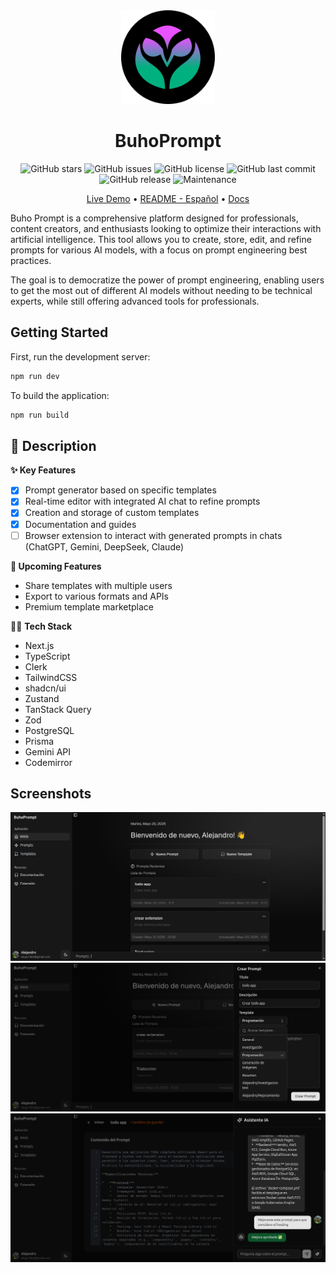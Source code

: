 <div align="center">

<img alt="BuhoPrompt" src="./public/buhoprompt-logo-dark.svg" width="150" />
<h1>BuhoPrompt</h1>

</div>

<div align="center">

<!--[GitHub forks](https://img.shields.io/github/forks/slydragonn/buhoprompt-app?style=social)-->

![GitHub stars](https://img.shields.io/github/stars/slydragonn/buhoprompt-app?style=social)
![GitHub issues](https://img.shields.io/github/issues/slydragonn/buhoprompt-app)
![GitHub license](https://img.shields.io/github/license/slydragonn/buhoprompt-app)
![GitHub last commit](https://img.shields.io/github/last-commit/slydragonn/buhoprompt-app)
![GitHub release](https://img.shields.io/github/v/release/slydragonn/buhoprompt-app)
![Maintenance](https://img.shields.io/badge/Maintained-Actively-green)

</div>

<div align="center">

[Live Demo](https://buhoprompt-app.vercel.app) •
[README - Español](README.md) •
[Docs](#)

</div>

Buho Prompt is a comprehensive platform designed for professionals, content creators, and enthusiasts looking to optimize their interactions with artificial intelligence. This tool allows you to create, store, edit, and refine prompts for various AI models, with a focus on prompt engineering best practices.

The goal is to democratize the power of prompt engineering, enabling users to get the most out of different AI models without needing to be technical experts, while still offering advanced tools for professionals.

## Getting Started

First, run the development server:

```bash
npm run dev
```

To build the application:

```bash
npm run build
```

## 📝 Description

**✨ Key Features**

- [x] Prompt generator based on specific templates
- [x] Real-time editor with integrated AI chat to refine prompts
- [x] Creation and storage of custom templates
- [x] Documentation and guides
- [ ] Browser extension to interact with generated prompts in chats (ChatGPT, Gemini, DeepSeek, Claude)

**🚀 Upcoming Features**

- Share templates with multiple users
- Export to various formats and APIs
- Premium template marketplace

🧑‍💻 **Tech Stack**

- Next.js
- TypeScript
- Clerk
- TailwindCSS
- shadcn/ui
- Zustand
- TanStack Query
- Zod
- PostgreSQL
- Prisma
- Gemini API
- Codemirror

## Screenshots

![dashboard](/media/1.png)
![create](/media/2.png)
![edit](/media/7.png)
